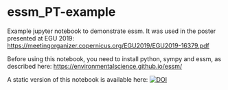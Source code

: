 # essm_PT-example
Example jupyter notebook to demonstrate essm. It was used in the poster presented at EGU 2019: https://meetingorganizer.copernicus.org/EGU2019/EGU2019-16379.pdf

Before using this notebook, you need to install python, sympy and essm, as described here: https://environmentalscience.github.io/essm/

A static version of this notebook is available here: [![DOI](https://zenodo.org/badge/179495274.svg)](https://zenodo.org/badge/latestdoi/179495274)
